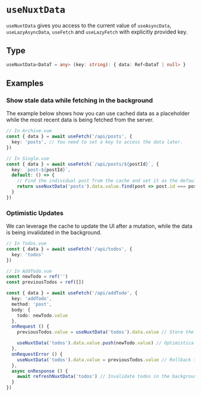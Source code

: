# `useNuxtData`

`useNuxtData` gives you access to the current value of `useAsyncData`, `useLazyAsyncData`, `useFetch` and `useLazyFetch` with explicitly provided key.

## Type

```ts
useNuxtData<DataT = any> (key: string): { data: Ref<DataT | null> }
```

## Examples

### Show stale data while fetching in the background

The example below shows how you can use cached data as a placeholder while the most recent data is being fetched from the server.

```ts
// In Archive.vue
const { data } = await useFetch('/api/posts', {
  key: 'posts', // You need to set a key to access the data later.
})
```

```ts
// In Single.vue
const { data } = await useFetch(`/api/posts/${postId}`, {
  key: `post-${postId}`,
  default: () => {
    // Find the individual post from the cache and set it as the default value.
    return useNuxtData('posts').data.value.find(post => post.id === postId)
  }
})
```

### Optimistic Updates

We can leverage the cache to update the UI after a mutation, while the data is being invalidated in the background.

```ts
// In Todos.vue
const { data } = await useFetch('/api/todos', {
  key: 'todos'
})
```

```ts
// In AddTodo.vue
const newTodo = ref('')
const previousTodos = ref([])

const { data } = await useFetch('/api/addTodo', {
  key: 'addTodo',
  method: 'post',
  body: {
    todo: newTodo.value
  },
  onRequest () {
    previousTodos.value = useNuxtData('todos').data.value // Store the previously cached value to restore if fetch fails.

    useNuxtData('todos').data.value.push(newTodo.value) // Optimistically update the todos.
  },
  onRequestError () {
    useNuxtData('todos').data.value = previousTodos.value // Rollback the data if the request failed.
  },
  async onResponse () {
    await refreshNuxtData('todos') // Invalidate todos in the background if the request succeeded.
  }
})
```
